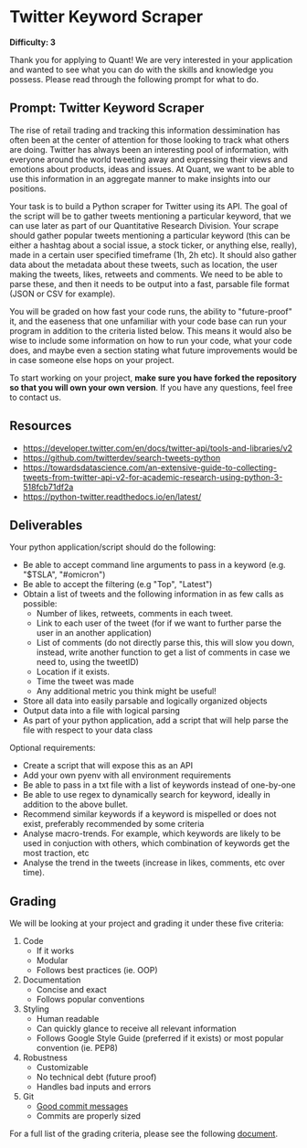 # Twitter Keyword Scraper

**Difficulty: 3**

Thank you for applying to Quant! We are very interested in your application and wanted to see what you can do with the skills and knowledge you possess. Please read through the following prompt for what to do.

## **Prompt: Twitter Keyword Scraper**
The rise of retail trading and tracking this information dessimination has often been at the center of attention for those looking to track what others are doing. Twitter has always been an interesting pool of information, with everyone around the world tweeting away and expressing their views and emotions about products, ideas and issues. At Quant, we want to be able to use this information in an aggregate manner to make insights into our positions.

Your task is to build a Python scraper for Twitter using its API. The goal of the script will be to gather tweets mentioning a particular keyword, that we can use later as part of our Quantitative Research Division. Your scrape should gather popular tweets mentioning a particular keyword (this can be either a hashtag about a social issue, a stock ticker, or anything else, really), made in a certain user specified timeframe (1h, 2h etc). It should also gather data about the metadata about these tweets, such as location, the user making the tweets, likes, retweets and comments. We need to be able to parse these, and then it needs to be output into a fast, parsable file format (JSON or CSV for example).

You will be graded on how fast your code runs, the ability to "future-proof" it, and the easeness that one unfamiliar with your code base can run your program in addition to the criteria listed below. This means it would also be wise to include some information on how to run your code, what your code does, and maybe even a section stating what future improvements would be in case someone else hops on your project.

To start working on your project, **make sure you have forked the repository so that you will own your own version**. If you have any questions, feel free to contact us.

## **Resources**
- https://developer.twitter.com/en/docs/twitter-api/tools-and-libraries/v2
- https://github.com/twitterdev/search-tweets-python
- https://towardsdatascience.com/an-extensive-guide-to-collecting-tweets-from-twitter-api-v2-for-academic-research-using-python-3-518fcb71df2a
- https://python-twitter.readthedocs.io/en/latest/

## **Deliverables**
Your python application/script should do the following:
- Be able to accept command line arguments to pass in a keyword (e.g. "$TSLA", "#omicron")
- Be able to accept the filtering (e.g "Top", "Latest")
- Obtain a list of tweets and the following information in as few calls as possible:
   - Number of likes, retweets, comments in each tweet.
   - Link to each user of the tweet (for if we want to further parse the user in an another application)
   - List of comments (do not directly parse this, this will slow you down, instead, write another function to get a list of comments in case we need to, using the tweetID)
   - Location if it exists.
   - Time the tweet was made
   - Any additional metric you think might be useful!
- Store all data into easily parsable and logically organized objects
- Output data into a file with logical parsing
- As part of your python application, add a script that will help parse the file with respect to your data class

Optional requirements:
- Create a script that will expose this as an API
- Add your own pyenv with all environment requirements
- Be able to pass in a txt file with a list of keywords instead of one-by-one
- Be able to use regex to dynamically search for keyword, ideally in addition to the above bullet.
- Recommend similar keywords if a keyword is mispelled or does not exist, preferably recommended by some criteria
- Analyse macro-trends. For example, which keywords are likely to be used in conjuction with others, which combination of keywords get the most traction, etc
- Analyse the trend in the tweets (increase in likes, comments, etc over time).

## **Grading**
We will be looking at your project and grading it under these five criteria:
1. Code
   - If it works
   - Modular
   - Follows best practices (ie. OOP)
2. Documentation
   - Concise and exact
   - Follows popular conventions
3. Styling
   - Human readable
   - Can quickly glance to receive all relevant information
   - Follows Google Style Guide (preferred if it exists) or most popular convention (ie. PEP8)
4. Robustness
   - Customizable
   - No technical debt (future proof)
   - Handles bad inputs and errors
5. Git
   - [Good commit messages](https://cbea.ms/git-commit/#seven-rules)
   - Commits are properly sized

For a full list of the grading criteria, please see the following [document](https://docs.google.com/spreadsheets/d/16CqSJSlch7w9q4_ZTiydKGk0T01rgvIEcHHwqsI_KSo/edit?usp=sharing). 
